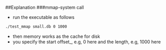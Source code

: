 ##Explanation
###mmap-system call
- run the executable as follows   
```zsh
./test_mmap small.db 0 1000
```   
- then memory works as the cache for disk
- you specify the start offset_, e.g, 0 here and the length, e.g, 1000 here